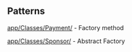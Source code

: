 <h2>Patterns</h2>

<p><u>app/Classes/Payment/</u> - Factory method</p>
<p><u>app/Classes/Sponsor/</u> - Abstract Factory</p>